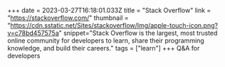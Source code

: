 +++
date = 2023-03-27T16:18:01.033Z
title = "Stack Overflow"
link = "https://stackoverflow.com/"
thumbnail = "https://cdn.sstatic.net/Sites/stackoverflow/Img/apple-touch-icon.png?v=c78bd457575a"
snippet="Stack Overflow is the largest, most trusted online community for developers to learn, share​ ​their programming ​knowledge, and build their careers."
tags = ["learn"]
+++
Q&A for developers
